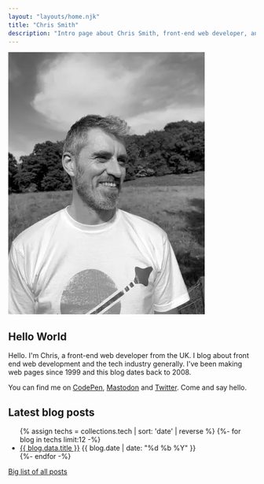 ```yaml
---
layout: "layouts/home.njk"
title: "Chris Smith"
description: "Intro page about Chris Smith, front-end web developer, and his personal website."
---
```


<div class="home-intro-layout">
  <div>
    <img id="cs-portrait" src="./img/chris-smith-2023.webp" alt="Chris Smith in summer 2023">
  </div>
  <div>
    <h2>Hello World</h2>
    <p>Hello. I'm Chris, a front-end web developer from the UK. I blog about front end web development and the tech industry generally. I've been making web pages since 1999 and this blog dates back to 2008.</p>
    <p>You can find me on <a href="https://codepen.io/chris22smith/" target="_blank" rel="nofollow">CodePen</a>, <a href="https://mastodon.social/@chris22smith" target="_blank" rel="nofollow">Mastodon</a> and <a href="https://twitter.com/chris22smith/" target="_blank" rel="nofollow">Twitter</a>. Come and say hello.</p>
  </div>
</div>

## Latest blog posts

<ul class="post-list">
  <!-- 12 most recent blog posts with tag 'tech' -->
  {% assign techs = collections.tech | sort: 'date' | reverse %}
  {%- for blog in techs limit:12 -%}
  <li>
    <a href="{{ blog.url }}">{{ blog.data.title }}</a>
    <time datetime="{{ blog.date | date: '%Y-%m-%d' }}">{{ blog.date | date: "%d %b %Y" }}</time>
  </li>
  {%- endfor -%}
</ul>

[Big list of all posts](/blog)

